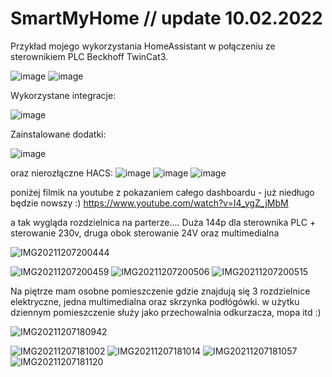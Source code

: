 # SmartMyHome // update 10.02.2022

Przykład mojego wykorzystania HomeAssistant w połączeniu ze sterownikiem PLC Beckhoff TwinCat3.

![image](https://user-images.githubusercontent.com/95655881/153396643-912ec388-84f5-4b35-ab41-356c10a91eaa.png)
![image](https://user-images.githubusercontent.com/95655881/153397306-774c42c6-bb9e-4a8e-8cfb-a6931e71d127.png)


Wykorzystane integracje:

![image](https://user-images.githubusercontent.com/95655881/148034481-3f51c158-2fc4-4849-842f-587e16ba6e19.png)

Zainstalowane dodatki:

![image](https://user-images.githubusercontent.com/95655881/145274322-ab924764-7117-4abe-bb6e-2c74cbfd61ec.png)


oraz nierozłączne HACS:
![image](https://user-images.githubusercontent.com/95655881/153396904-47f0c1e6-a621-4a7d-952b-086d285376bb.png)
![image](https://user-images.githubusercontent.com/95655881/153396956-c3cda1af-cf0d-4e1e-919a-ed56761f997a.png)
![image](https://user-images.githubusercontent.com/95655881/145274532-12b410f4-eb08-49c3-a1e5-946ef9cb9e07.png)



poniżej filmik na youtube z pokazaniem całego dashboardu - już niedługo będzie nowszy :)
https://www.youtube.com/watch?v=I4_ygZ_jMbM

a tak wygląda rozdzielnica na parterze.... Duża 144p dla sterownika PLC + sterowanie 230v, druga obok sterowanie 24V oraz multimedialna

![IMG20211207200444](https://user-images.githubusercontent.com/95655881/145090823-6ab70344-7b4e-43bc-b9a5-5145068ddf22.jpg)

![IMG20211207200459](https://user-images.githubusercontent.com/95655881/145090825-c37d2552-cbea-4b75-94ed-1d5fd204dc34.jpg)
![IMG20211207200506](https://user-images.githubusercontent.com/95655881/145090828-0d72d0d8-c652-4dc1-b3bd-ca13b89cc36b.jpg)
![IMG20211207200515](https://user-images.githubusercontent.com/95655881/145090829-1c32f993-68c2-446d-abc6-7d8703436dbf.jpg)


Na piętrze mam osobne pomieszczenie gdzie znajdują się 3 rozdzielnice elektryczne, jedna multimedialna oraz skrzynka podłógówki. w użytku dziennym pomieszczenie służy jako przechowalnia odkurzacza, mopa itd :)

![IMG20211207180942](https://user-images.githubusercontent.com/95655881/145079941-257f4a01-e42e-4d7d-b011-c60dd822b540.jpg)

![IMG20211207181002](https://user-images.githubusercontent.com/95655881/145079952-0df61e15-295d-4118-8041-9366ec892501.jpg)
![IMG20211207181014](https://user-images.githubusercontent.com/95655881/145079959-27f23d06-2ff6-415c-98a8-1c33c48d43df.jpg)
![IMG20211207181057](https://user-images.githubusercontent.com/95655881/145079971-ef365f18-b7d4-4ae6-ba0d-7d7a3f4e25f0.jpg)
![IMG20211207181120](https://user-images.githubusercontent.com/95655881/145079977-a1e6ceea-9977-4bab-855b-262251611223.jpg)
